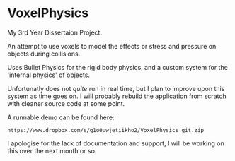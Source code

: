 VoxelPhysics
============

My 3rd Year Dissertaion Project.

An attempt to use voxels to model the effects or stress and pressure on objects during collisions.

Uses Bullet Physics for the rigid body physics, and a custom system for the 'internal physics' of objects. 

Unfortunatly does not *quite* run in real time, but I plan to improve upon this system as time goes on. I will probably rebuild the application from scratch with cleaner source code at some point.

A runnable demo can be found here:

	https://www.dropbox.com/s/g1o0uwjetiikho2/VoxelPhysics_git.zip

I apologise for the lack of documentation and support, I will be working on this over the next month or so.
